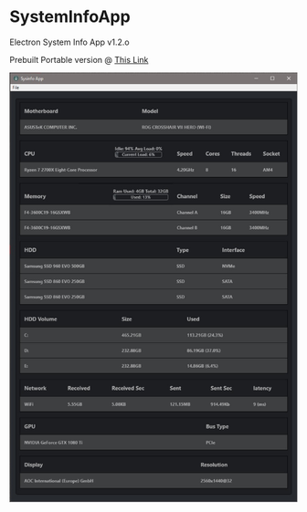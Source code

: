# SystemInfoApp
Electron System Info App v1.2.o

Prebuilt Portable version @ [This Link](https://github.com/nrpatten/SysInfoApp/releases/tag/v1.2)

![SysInfoApp](SysInfoApp.jpg)
